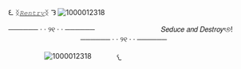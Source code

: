  ᘍ ᛝ[𝑅𝑒𝑛𝑡𝑟𝑦](https://rentry.co/RougeVi)ᛝ ᘊ
![1000012318](https://github.com/user-attachments/assets/9f6374f0-1cb2-45e3-bd9b-f880bb8544f1)
ㅤ ㅤㅤ

────── · · ୨୧ · · ──────
⠀
 ㅤ ㅤㅤㅤㅤ ㅤㅤㅤ  𝑆𝑒𝑑𝑢𝑐𝑒 𝑎𝑛𝑑 𝐷𝑒𝑠𝑡𝑟𝑜𝑦ৎ୭!
  ㅤㅤ ㅤㅤㅤ ㅤㅤㅤ ㅤㅤㅤ ㅤㅤ
────── · · ୨୧ · · ────── ㅤㅤ

ㅤ ㅤㅤ
ㅤㅤ![1000012318](https://media.tenor.com/T3jkUGPchbsAAAAM/team-dark-shadow-the-hedgehog.gif)
ㅤ ㅤㅤ
𐔌
